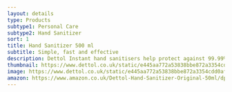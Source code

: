 ```yaml
---
layout: details
type: Products
subtype1: Personal Care
subtype2: Hand Sanitizer
sort: 1
title: Hand Sanitizer 500 ml
subtitle: Simple, fast and effective
description: Dettol Instant hand sanitisers help protect against 99.99% of germs, with no need for soap or water.
thumbnail: https://www.dettol.co.uk/static/e445aa772a53838bbe872a3354cdd0af/8ea22/atavfok6c1qmegn2efdc.webp
image: https://www.dettol.co.uk/static/e445aa772a53838bbe872a3354cdd0af/8ea22/atavfok6c1qmegn2efdc.webp
amazon: https://www.amazon.co.uk/Dettol-Hand-Sanitizer-Original-50ml/dp/B08HYQW9GP/ref=sr_1_4?keywords=dettol+instant+hand+sanitizer&qid=1661961971&refinements=p_76%3A419158031&rnid=419157031&rps=1&sprefix=dettol+instant+%2Caps%2C80&sr=8-4
---
```

